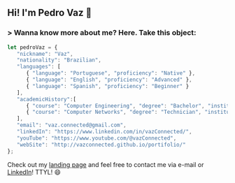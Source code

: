 <h2>Hi! I'm Pedro Vaz 👋</h2>

### > Wanna know more about me? Here. Take this object:
```javascript
let pedroVaz = {
   "nickname": "Vaz",
   "nationality": "Brazilian",
   "languages": [
      { "language": "Portuguese", "proficiency": "Native" },
      { "language": "English", "proficiency": "Advanced" },
      { "language": "Spanish", "proficiency": "Beginner" }
   ],
   "academicHistory":[
      { "course": "Computer Engineering", "degree": "Bachelor", "institution": "Cefet-MG", "status": "in progress" },
      { "course": "Computer Networks", "degree": "Technician", "institution": "Cefet-MG", "status": "completed" }
   ],
   "email": "vaz.connected@gmail.com",
   "linkedIn": "https://www.linkedin.com/in/vazConnected/",
   "youTube": "https://www.youtube.com/@vazConnected",
   "webSite": "http://vazconnected.github.io/portifolio/"
};
```
Check out my [landing page](http://vazconnected.github.io/portifolio/) and feel free to contact me via e-mail or [LinkedIn](https://www.linkedin.com/in/vazConnected/)! TTYL! 😄
